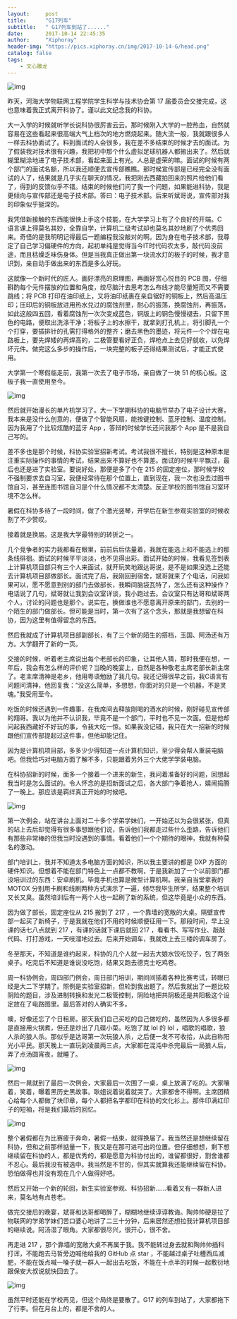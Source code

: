 ```yaml
---
layout:     post
title:      "G17列车"
subtitle:   " G17列车到站了......" 
date:       2017-10-14 22:45:35
author:     "Xiphoray"
header-img: "https://pics.xiphoray.cn/img/2017-10-14-G/head.png"
catalog: false
tags:     
    - 文心雕龙
---
```




![img](https://pics.xiphoray.cn/img/2017-10-14-G/1.jpg)

昨天，河海大学物联网工程学院学生科学与技术协会第 17 届委员会交接完成，这也意味着我正式离开科协了。谨以此文纪念我的科协。

大一入学的时候就听学长说科协很厉害云云。那时候刚入大学的一腔热血，自然就容易在这些看起来很高端大气上档次的地方燃烧起来。随大流一般，我就跟很多人一样去科协面试了。料到面试的人会很多，我在差不多结束的时候才去的面试。为了假装我对技术很有兴趣，我把初中那个什么虚拟足球机器人都搬出来了。然后就糊里糊涂地进了电子技术部，看起来面上有光。人总是虚荣的嘛。面试的时候有两个部门的面试名额，所以我还顺便去宣传部瞧瞧。那时候宣传部是已经完全没有面试的人了，结果就是几乎实在聊天的情况，我把刚去西藏拍回来的照片给他们看了，得到的反馈似乎不错。结束的时候他们问了我一个问题，如果能进科协，我是更倾向与宣传部还是电子技术部。答曰：电子技术部。后来听斌哥说，宣传部对我的印象似乎挺深的。

我凭借新接触的东西能很快上手这个技能，在大学学习上有了个良好的开端。C 语言课上得莫名其妙，全靠自学，计算机二级考试却也莫名其妙地刷了个优秀回来。奇怪的是我明明记得最后一题编程我没敲对的啊。因为身在电子技术部，我尊定了自己学习偏硬件的方向，起初单纯是觉得当今IT时代码农太多，敲代码没前途，而且枯燥乏味伤身体。但是当我真正做出第一块流水灯的板子的时候，我才意识到，亲自动手做出来的东西是多么好玩。

这就像一个新时代的匠人。画好漂亮的原理图，再画好赏心悦目的 PCB 图，仔细斟酌每个元件摆放的位置和角度，绞尽脑汁去思考怎么布线才能尽量短而又不需要跳线；将 PCB 打印在油印纸上，又将油印纸裹在亲自锯好的铜板上，然后高温压印；压印后的铜板放进用热水兑过的腐蚀剂里，耐心的振荡，换腐蚀剂，再振荡，如此这般四五回，看着腐蚀剂一次次变成蓝色，铜版上的铜色慢慢褪去，只留下黑色的电路，便取出洗涤干净；将板子上的水擦干，就拿到打孔机上，将引脚孔一个个打穿，要插排针的孔需打得格外的整齐；磨去黑色的墨迹，将元件一个个焊在电路板上，要先焊矮的再焊高的，二极管要看好正负，焊枪点上去见好就收，以免焊坏元件。做完这么多步的操作后，一块完整的板子还得结果测试后，才能正式使用。

大学第一个寒假临走前，我第一次去了电子市场，亲自做了一块 51 的核心板。这板子我一直使用至今。

![img](https://pics.xiphoray.cn/img/2017-10-14-G/2.jpg)

然后就开始漫长的单片机学习了。大一下学期科协的电脑节举办了电子设计大赛，我本来是没什么创意的，便做了个智能风扇，能按键控制、蓝牙控制、温度控制。因为我用了个比较炫酷的蓝牙 App ，答辩的时候学长还问我那个 App 是不是我自己写的。

差不多也是那个时候，科协实验室招新考试。考试我很不擅长，特别是这种原本是注重实际操作的事情的考试，结果出来不算好也不算差。面试的时候平平飘过，最后也还是进了实验室。要说好处，那便是多了个在 215 的固定座位，那时候学校不强制要求去自习室，我便经常待在那个位置上，直到现在，我一次也没去过图书馆自习，甚至连图书馆自习是个什么情况都不太清楚。反正学校的图书馆自习室环境不怎么样。

暑假在科协多待了一段时间，做了个激光竖琴，开学后在新生参观实验室的时候收割了不少赞叹。

接着就是换届。这是我大学最特别的转折之一。

几个竞争者的实力我都看在眼里，前前后后估量着，我就在能选上和不能选上的那条线徘徊。面试的时候平平淡淡，也不见得出彩。面试开始的时候，我看见签到表上计算机项目部只有三个人来面试，就开玩笑地跟达哥说，是不是如果没选上还能去计算机项目部做部长。面试完了后，我刚回到宿舍，斌哥就来了个电话，问我如果可以，愿不愿意到别的部门去做部长，我瞬间脑袋瓦特了，怎么还有这种操作？电话说了几句，斌哥就让我到会议室详谈，我小跑过去。会议室只有达哥和斌哥两个人，讨论的问题也是那个。说实在，换做谁也不愿意离开原来的部门，去别的一个陌生的部门做部长。但可能是当时，第一次有了这个念头，那就是我想留在科协，因为这里有值得留念的东西。

然后我就成了计算机项目部副部长，有了三个新的陌生的搭档，玉国、阿汤还有万方。大学翻开了新的一页。

交接的时候，听着老主席说出每个老部长的印象，让其他人猜，那时我便在想，一年后，我会有怎么样的评价呢？当晚的晚宴上，自然是各种敬老主席老部长新主席了。老主席清神是老乡，他用粤语勉励了我几句。我还记得很早之前，我C语言有问题问清神，他回复我：“没这么简单，多想想，你面对的只是一个机器，不是灵魂。”我受用至今。

吃饭的时候还遇到一件趣事，在我席间去释放刚喝的酒水的时候，刚好碰见宣传部的翔哥。我以为他并不认识我，毕竟不是一个部门，平时也不见一次面。但是他却问起我西藏好不好玩的事，令我大吃一惊。如果我没记错，我只在大一招新的时候跟他们宣传部提起过这件事，但他却能记住。

因为是计算机项目部，多多少少得知道一点计算机知识，至少得会帮人重装电脑吧。但我恰巧对电脑方面了解不多，只能跟着另外三个大佬学学装电脑。

在科协招新的时候，面多一个接着一个进来的新生，我问着准备好的问题，回想起我当时是怎么面试的。令人怀念的是招新面试之后，各大部门争着抢人，嬉闹捣腾了一晚上。那应该是羁绊真正开始的时候吧。

![img](https://pics.xiphoray.cn/img/2017-10-14-G/3.jpg)

第一次例会，站在讲台上面对二十多个学弟学妹们，一开始还以为会很紧张，但真的站上去后却觉得有很多事想跟他们说，告诉他们我都走过些什么歪路，告诉他们有那些非常棒的但我当时没遇到的事情。看着他们一个个期待的眼神，我就有种莫名的激动。

部门培训上，我并不知道太多电脑方面的知识，所以我主要讲的都是 DXP 方面的硬件知识。但想着不能在部门特色上一点都不教啊，于是我新加了一个以前部门都没培训过的东西：安卓刷机。毕竟手机也算是微型计算机啊。我亲自当堂拿我的 MOTOX 分别用卡刷和线刷两种方式演示了一遍，倾尽我毕生所学，结果整个培训又长又臭。虽然培训后有一两个人也一起刷了新的系统，但这毕竟是小众的东西。

因为做了部长，固定座位从 215 搬到了 217 ，一个靠墙的宽敞的大桌。隔壁宣传部一起买了新椅子，于是我就在他们不用的时候顺便征用一下。那段时间，早上没课的话七八点就到 217 ，有课的话就下课后就回 217 ，看看书、写写作业、敲敲代码、打打游戏，一天吱溜地过去。后来开始调车，我就改上去三楼的调车房了。

冬至那天，不知道是谁约起来，科协的几个人就一起去大娘水饺吃饺子，包了两张桌子。吃完后不知道是谁说没吃饱，结果又跑去德克士吃鸡卷。

周一科协例会，周四部门例会，周日部门培训，期间间插着各种比赛考试，转眼已经是大二下学期了。照例是实验室招新，但轮到我出题了。然后我就出了一题比较阴险的题目，涉及进制转换和发光二极管控制，阴险地把共阴极还是共阳极这个设定放在了电路图里。最后答对的人确实不多。

噢，好像还忘了个日租房。那天我们自己买吃的自己做吃的，虽然因为人多很多都是直接用火锅煮，但还是炒出了几碟小菜。吃饱了就 lol 的 lol ，唱歌的唱歌，狼人杀的狼人杀。那似乎是达哥第一次玩狼人杀，之后便一发不可收拾，从此自称阳光小平民。那天晚上一直玩到凌晨两三点，大家都在混沌中杀完最后一局狼人后，弄了点汤圆宵夜，就睡了。

![img](https://pics.xiphoray.cn/img/2017-10-14-G/6.jpg)

然后一晃就到了最后一次例会，大家最后一次围了一桌，桌上放满了吃的。大家嚷着，笑着，曝着黑历史黑故事。耿姐说着说着就哭了。大家都舍不得啊。主席团精心给每个人都做了块印章，每个人都把名字都印在科协的文化衫上。那件印满红印子的短袖，将是我们最后的回忆。

![img](https://pics.xiphoray.cn/img/2017-10-14-G/5.jpg)

整个暑假都在为比赛疲于奔命，暑假一结束，就得换届了。我当然还是想继续留在科协，但和之前那样掂量一下，我又是在那可进可出的位置。但仔细想想，剩下想继续留在科协的人，都是优秀的，都是愿意为科协付出的，谁留都很好，割舍谁都不忍心。最后我没有被选中。我当然是不甘的，但其实就算我还能继续留在科协，恐怕做得也并没有现在几个人做得好吧。

然后又开始一个新的轮回，新生实验室参观、科协招新……看着又有一群新人进来，莫名地有点苍老。

做完交接后的晚宴，斌哥和达哥都喝醉了，糊糊地继续谆谆教诲。陶帅帅硬是拉了物联网的学弟学妹们苦口婆心地讲了二三十分钟，后来居然还想拉我计算机项目部的继续说。阿汤湿了眼角。大家都很尽兴，很开心，很不舍。

再走进 217 ，那个靠墙的宽敞大桌不再属于我。我不能转过身去就和陶帅帅插科打诨，不能跑去马哲旁边喊他给我的 GitHub 点 star ，不能越过桌子吐槽西瓜减肥，不能在饭点喊一嗓子就一群人一起出去吃饭，不能在十点半的时候一起敷衍地跟保安大叔说就快回去了。

![img](https://pics.xiphoray.cn/img/2017-10-14-G/4.jpg)

虽然平时还能在学校再见，但这个局终是要散了。G17 的列车到站了，大家都拖下了行李。但在月台上的，都是不舍的人。


